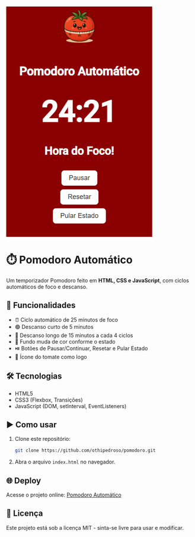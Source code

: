 ![Screenshot do Pomodoro](./pomodoro.png)

# ⏱️ Pomodoro Automático

Um temporizador Pomodoro feito em **HTML, CSS e JavaScript**, com ciclos automáticos de foco e descanso.

## 🚀 Funcionalidades
- ⏰ Ciclo automático de 25 minutos de foco
- 🟢 Descanso curto de 5 minutos
- 🔵 Descanso longo de 15 minutos a cada 4 ciclos
- 🎨 Fundo muda de cor conforme o estado
- ⏯️ Botões de Pausar/Continuar, Resetar e Pular Estado
- 🍅 Ícone do tomate como logo

## 🛠️ Tecnologias
- HTML5
- CSS3 (Flexbox, Transições)
- JavaScript (DOM, setInterval, EventListeners)

## ▶️ Como usar
1. Clone este repositório:
   ```bash
   git clone https://github.com/othipedroso/pomodoro.git
   ```
2. Abra o arquivo `index.html` no navegador.

## 🌐 Deploy
Acesse o projeto online: [Pomodoro Automático](https://othipedroso.github.io/pomodoro/)

## 📄 Licença
Este projeto está sob a licença MIT - sinta-se livre para usar e modificar.
